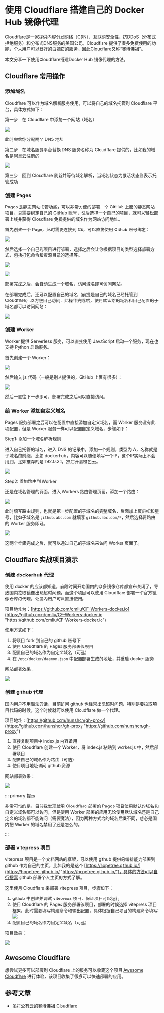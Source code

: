 # 使用 Cloudflare 搭建自己的 Docker Hub 镜像代理

Cloudflare是一家提供内容分发网络（CDN）、互联网安全性、抗DDoS（分布式拒绝服务）和分布式DNS服务的美国公司。Cloudflare 提供了很多免费使用的功能，个人用户可以很好的白嫖它的服务，因此Cloudflare又称“赛博佛祖”。

本文分享一下使用Cloudflare搭建Docker Hub 镜像代理的方法。

## Cloudflare 常用操作

### 添加域名

Cloudflare 可以作为域名解析服务使用，可以将自己的域名托管到 Cloudflare 平台，具体方式如下：

第一步：在 Cloudflare 中添加一个网站（域名）

![](https://tendcode.com/cdn/2024/04/202407081305140.png)

此时会给你分配两个 DNS 地址

第二步：在域名服务平台替换 DNS 服务名称为 Cloudflare 提供的，比如我的域名是阿里云注册的

![](https://tendcode.com/cdn/2024/04/202407090900035.png)

第三步：回到 Cloudflare 刷新并等待域名解析，当域名状态为激活状态则表示托管成功

### 创建 Pages

Pages 是静态网站托管功能，可以非常方便的部署一个 GitHub  上面的静态网站项目，只需要绑定自己的 GitHub 账号，然后选择一个自己的项目，就可以轻松部署上线并获得 Cloudflare 免费提供的域名作为网站访问地址。

首先创建一个 Page，此时需要连接到 Git，可以直接使用 Github 账号绑定：

![](https://tendcode.com/cdn/2024/04/202407081119520.png)

然后选择一个自己的项目进行部署，选择之后会让你根据项目的类型选择部署方式，包括打包命令和资源目录的选择等。

![](https://tendcode.com/cdn/2024/04/202407081120400.png)

![](https://tendcode.com/cdn/2024/04/202407081123298.png)

部署完成之后，会自动生成一个域名，访问域名即可访问网站。

在部署完成后，还可以配置自己的域名（前提是自己的域名已经托管到 Cloudflare）以方便自己访问，此操作完成后，使用默认给的域名和自己配置的子域名都可以访问网站：

![](https://tendcode.com/cdn/2024/04/202407081124383.png)

### 创建 Worker

Worker 提供 Serverless 服务，可以直接使用 JavaScript 启动一个服务，现在也支持 Python 启动服务。

首先创建一个 Worker：

![](https://tendcode.com/cdn/2024/04/202407081114513.png)

然后输入 js 代码（一般是别人提供的，GitHub 上面有很多）：

![](https://tendcode.com/cdn/2024/04/202407081113135.png)

然后一直往下一步即可，部署完成之后可以直接访问。

### 给 Worker 添加自定义域名

Pages 服务部署之后可以在配置中直接添加自定义域名，而 Worker 服务没有此项配置，但是 Worker 服务一样可以配置自定义域名，步骤如下：

Step1: 添加一个域名解析规则

进入自己托管的域名，进入 DNS 的记录中，添加一个规则，类型为 A，名称就是子域名的前缀，比如 dockerhub，内容可以随便填写一个IP，这个IP实际上不会用到，比如推荐的是 192.0.2.1，然后开启橙色云。

![](https://tendcode.com/cdn/2024/04/202407081131289.png)

Step2: 添加路由到 Worker

还是在域名管理的页面，进入 Workers 路由管理页面，添加一个路由：

![](https://tendcode.com/cdn/2024/04/202407081133563.png)

此时填写路由规则，也就是第一步配置的子域名的完整域名，后面加上反斜杠和星号，比如子域名是 `github.abc.com` 就填写 `github.abc.com/*`，然后选择要路由的 Worker 服务即可。

![](https://tendcode.com/cdn/2024/04/202407081136892.png)

这两个步骤完成之后，就可以通过自己的子域名来访问 Worker 页面了。

## Cloudflare 实战项目演示

### 创建 dockerhub 代理

使用 docker 的应该都知道，前段时间开始国内的众多镜像仓库都宣布关闭了，导致国内拉取镜像出现超时问题，而这个项目可以使用 Cloudflare 部署一个官方镜像仓库的代理，让国内用户可以直接使用。

项目地址为：[https://github.com/cmliu/CF-Workers-docker.io](https://github.com/cmliu/CF-Workers-docker.io "https://github.com/cmliu/CF-Workers-docker.io")

使用方式如下：

1. 将项目 fork 到自己的 github 账号下
2. 使用 Cloudflare 的 Pages 服务部署该项目
3. 配置自己的域名作为自定义域名（可选）
4. 在 `/etc/docker/daemon.json` 中配置部署生成的地址，并重启 docker 服务

网站部署效果：

![](https://tendcode.com/cdn/2024/04/202407081255733.png)

### 创建 github 代理

国内用户不用魔法的话，目前访问 github 也经常出现超时问题，特别是要拉取项目代码的时候，这个时候就可以使用 Cloudflare 做一个代理。

项目地址：[https://github.com/hunshcn/gh-proxy](https://github.com/hunshcn/gh-proxy "https://github.com/hunshcn/gh-proxy")

1. 直接复制项目中 index.js 内容备用
2. 使用 Cloudflare 创建一个 Worker，将 index.js 粘贴到 worker.js 中，然后部署项目
3. 配置自己的域名作为路由（可选）
4. 使用项目地址访问 github 资源

网站部署效果：

![](https://tendcode.com/cdn/2024/04/202407081251648.png)

::: primary 提示

非常可惜的是，目前我发现使用 Cloudflare 部署的 Pages 项目使用默认的域名和自定义域名都可以访问，但是使用 Worker 部署的应用无论使用默认域名还是自己定义的域名都不能访问（需要魔法），因为两种方式给的域名后缀不同，想必是国内把 Worker 的域名禁用了还是怎么的。

:::

### 部署 vitepress 项目

vitepress 项目是一个文档网站的框架，可以使用 github 提供的编排能力部署到 github 作为自己的主页，比如我的是这个 [https://hopetree.github.io/](https://hopetree.github.io/ "https://hopetree.github.io/")，具体的方法可以自行搜索 github 部署个人主页的方式了解。

这里使用 Cloudflare 来部署 vitepress 项目，步骤如下：

1. github 中创建并调试 vitepress 项目，保证项目可以运行
2. 使用 Cloudflare 的 Pages 服务部署该项目，部署的时候选择 vitepress 项目框架，此时需要填写构建命令和输出配置，具体根据自己项目的构建命令填写 ![](https://tendcode.com/cdn/2024/04/202407081300093.png)
3. 配置自己的域名作为自定义域名（可选）

项目效果：

![](https://tendcode.com/cdn/2024/04/202407081302233.png)

## Awesome Cloudflare

想尝试更多可以部署到 Cloudflare 上的服务可以收藏这个项目 [Awesome Cloudflare](https://github.com/zhuima/awesome-cloudflare "Awesome Cloudflare") 进行体验，该项目收集了很多可以快速部署的应用。

## 参考文章

- [吊打公有云的赛博佛祖 Cloudflare](https://zhuanlan.zhihu.com/p/690622926 "吊打公有云的赛博佛祖 Cloudflare")